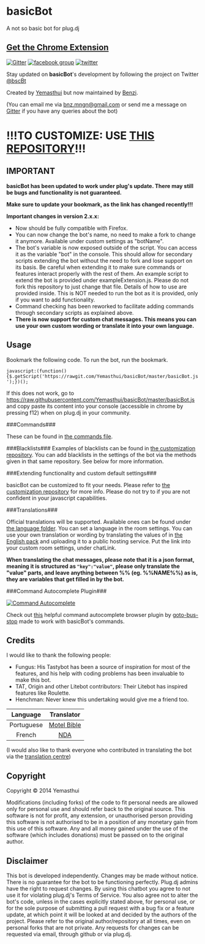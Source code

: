 basicBot
========

A not so basic bot for plug.dj

[Get the Chrome Extension](https://chrome.google.com/webstore/detail/basicbot/bjinmbkeneigmkkkpcmcokphbjkepeie)
---------------------------------------------------------------------

[![Gitter](https://badges.gitter.im/Join%20Chat.svg)](https://gitter.im/Yemasthui/basicBot?utm_source=badge&utm_medium=badge&utm_campaign=pr-badge) [![facebook group](http://i.benzi.io/97dW.svg)](https://facebook.com/groups/basicBot) [![twitter](http://i.benzi.io/4KEn.svg)](https://twitter.com/bscBt)

Stay updated on **basicBot**'s development by following the project on Twitter [@bscBt](http://twitter.com/bscBt)

Created by [Yemasthui](https://github.com/Yemasthui) but now maintained by [Benzi](https://github.com/Benzi).

(You can email me via [bnz.mngn@gmail.com](mailto:bnz.mngn@gmail.com) or send me a message on [Gitter](https://gitter.im/Benzi) if you have any queries about the bot)

!!!TO CUSTOMIZE: USE [THIS REPOSITORY](https://github.com/Yemasthui/basicBot-customization)!!!
==============================================================================================

IMPORTANT
---------

__basicBot has been updated to work under plug's update. There may still be bugs and functionality is not guaranteed.__

__Make sure to update your bookmark, as the link has changed recently!!!__

__Important changes in version 2.x.x:__

- Now should be fully compatible with Firefox.
- You can now change the bot's name, no need to make a fork to change it anymore. Available under custom settings as "botName".
- The bot's variable is now exposed outside of the script. You can access it as the variable "bot" in the console. This should allow for secondary scripts extending the bot without the need to fork and lose support on its basis.
Be careful when extending it to make sure commands or features interact properly with the rest of them.
An example script to extend the bot is provided under exampleExtension.js. Please do not fork this repository to just change that file. Details of how to use are provided inside.
This is NOT needed to run the bot as it is provided, only if you want to add functionality.
- Command checking has been reworked to facilitate adding commands through secondary scripts as explained above.
- __There is now support for custom chat messages. This means you can use your own custom wording or translate it into your own language.__

Usage
-----

Bookmark the following code. To run the bot, run the bookmark.

`javascript:(function(){$.getScript('https://rawgit.com/Yemasthui/basicBot/master/basicBot.js');})();`

If this does not work, go to https://raw.githubusercontent.com/Yemasthui/basicBot/master/basicBot.js and copy paste its content into your console (accessible in chrome by pressing f12) when on plug.dj in your community.

###Commands###

These can be found in [the commands file](https://github.com/Yemasthui/basicBot/blob/master/commands.md).

###Blacklists###
Examples of blacklists can be found in [the customization repository](https://github.com/Yemasthui/basicBot-customization/tree/master/blacklists).
You can add blacklists in the settings of the bot via the methods given in that same repository. See below for more information.

###Extending functionality and custom default settings###

basicBot can be customized to fit your needs. Please refer to [the customization repository](https://github.com/Yemasthui/basicBot-customization) for more info.
Please do not try to if you are not confident in your javascript capabilities.


###Translations###

Official translations will be supported. Available ones can be found under [the language folder](https://github.com/Yemasthui/basicBot/blob/master/lang/langIndex.json). You can set a language in the room settings.
You can use your own translation or wording by translating the values of in [the English pack](https://github.com/Yemasthui/basicBot/blob/master/lang/en.json) and uploading it to a public hosting service. Put the link into your custom room settings, under chatLink.

__When translating the chat messages, please note that it is a json format, meaning it is structured as ```"key":"value"```, please only translate the "value" parts, and leave anything between %% (eg. %%NAME%%) as is, they are variables that get filled in by the bot.__


###Command Autocomplete Plugin###

[![Command Autocomplete](http://i.imgur.com/hBMuB5F.png)](https://github.com/ExtPlug/advanced-autocomplete)

Check out [this](https://github.com/ExtPlug/advanced-autocomplete) helpful command autocomplete browser plugin by [goto-bus-stop](https://github.com/goto-bus-stop) made to work with basicBot's commands.


Credits
-------

I would like to thank the following people:

- Fungus: His Tastybot has been a source of inspiration for most of the features, and his help with coding problems has been invaluable to make this bot.
- TAT, Origin and other Litebot contributors: Their Litebot has inspired features like Roulette.
- Henchman: Never knew this undertaking would give me a friend too.

|Language | Translator|
|:------:|:---------:|
|Portuguese|[Motel Bible](https://github.com/motelbible)|
|French|[NDA](https://github.com/NDAthereal)|

(I would also like to thank everyone who contributed in translating the bot via the [translation centre](http://translate.benzi.io/admin/collaborators))


Copyright
---------

Copyright &copy; 2014 Yemasthui

Modifications (including forks) of the code to fit personal needs are allowed only for personal use and should refer back to the original source.
This software is not for profit, any extension, or unauthorised person providing this software is not authorised to be in a position of any monetary gain from this use of this software. Any and all money gained under the use of the software (which includes donations) must be passed on to the original author.


Disclaimer
----------

This bot is developed independently. Changes may be made without notice. There is no guarantee for the bot to be functioning perfectly.
Plug.dj admins have the right to request changes.
By using this chatbot you agree to not use it for violating plug.dj's Terms of Service.
You also agree not to alter the bot's code, unless in the cases explicitly stated above, for personal use, or for the sole purpose of submitting a pull request with a bug fix or a feature update, at which point it will be looked at and decided by the authors of the project.
Please refer to the original author/repository at all times, even on personal forks that are not private.
Any requests for changes can be requested via email, through github or via plug.dj.
